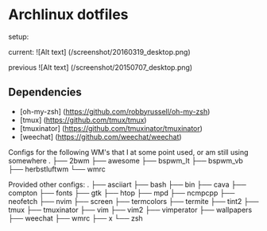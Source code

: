 Archlinux dotfiles
==================

setup: 

current:
![Alt text] (/screenshot/20160319_desktop.png)

previous
![Alt text] (/screenshot/20150707_desktop.png)

## Dependencies
- [oh-my-zsh] (https://github.com/robbyrussell/oh-my-zsh)
- [tmux] (https://github.com/tmux/tmux)
- [tmuxinator] (https://github.com/tmuxinator/tmuxinator)
- [weechat] (https://github.com/weechat/weechat)

Configs for the following WM's that I at some point used, or am still using somewhere
.
├── 2bwm
├── awesome
├── bspwm_lt
├── bspwm_vb
├── herbstluftwm
└── wmrc

Provided other configs:
.
├── asciiart
├── bash
├── bin
├── cava
├── compton
├── fonts
├── gtk
├── htop
├── mpd
├── ncmpcpp
├── neofetch
├── nvim
├── screen
├── termcolors
├── termite
├── tint2
├── tmux
├── tmuxinator
├── vim
├── vim2
├── vimperator
├── wallpapers
├── weechat
├── wmrc
├── x
└── zsh


